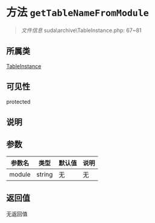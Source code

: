 # 方法 `getTableNameFromModule`

> *文件信息* suda\archive\TableInstance.php: 67~81

## 所属类 

[TableInstance](../TableInstance.md)

## 可见性

protected

## 说明



## 参数


| 参数名 | 类型 | 默认值 | 说明 |
|--------|-----|-------|-------|
| module |  string | 无 | 无 |



## 返回值

无返回值
